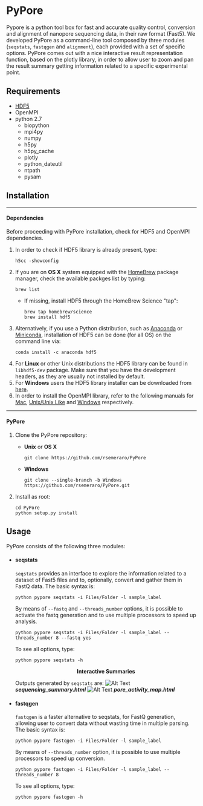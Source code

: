 # PyPore
Pypore is a python tool box for fast and accurate quality control, conversion and alignment of nanopore sequencing data, in their raw format (Fast5). We developed PyPore as a command-line tool composed by three modules (`seqstats`, `fastqgen` and `alignment`), each provided with a set of specific options. PyPore comes out with a nice interactive result representation function, based on the plotly library, in order to allow user to zoom and pan the result summary getting information related to a specific experimental point.
## Requirements
- [HDF5](http://www.hdfgroup.org/HDF5/)
- OpenMPI
- python 2.7
  - biopython
  - mpi4py
  - numpy
  - h5py
  - h5py_cache
  - plotly
  - python_dateutil
  - ntpath
  - pysam
## Installation
---
#### Dependencies
Before proceeding with PyPore installation, check for HDF5 and OpenMPI dependencies.
1. In order to check if HDF5 library is already present, type:
   ```
   h5cc -showconfig
   ```
1. If you are on **OS X** system equipped with the [HomeBrew](https://brew.sh) package manager, check the available packges list by typing:
    ```
    brew list
    ```
    * If missing, install HDF5 through the HomeBrew Science "tap":
    
       ```
       brew tap homebrew/science
       brew install hdf5
       ```
1. Alternatively, if you use a Python distribution, such as [Anaconda](https://www.anaconda.com) or [Miniconda](https://conda.io/miniconda.html), installation of HDF5 can be done (for all OS) on the command line via:
    ```
    conda install -c anaconda hdf5
    ```
1. For **Linux** or other Unix distributions the HDF5 library can be found in `libhdf5-dev` package. Make sure that you have the development headers, as they are usually not installed by default.
1. For **Windows** users the HDF5 library installer can be downloaded from [here](https://support.hdfgroup.org/HDF5/release/obtain518.html).
1. In order to install the OpenMPI library, refer to the following manuals for [Mac](https://github.com/rsemeraro/PyPore/blob/master/readme_data/MPI_mac.md), [Unix/Unix Like](https://github.com/rsemeraro/PyPore/blob/master/readme_data/OpenMPIUnix.md) and [Windows](https://github.com/rsemeraro/PyPore/blob/master/readme_data/MPI_Win.md) respectively.
---
#### PyPore
1. Clone the PyPore repository:

    * **Unix** or **OS X**
       ```
       git clone https://github.com/rsemeraro/PyPore
       ```
    * **Windows**
       ```
       git clone --single-branch -b Windows https://github.com/rsemeraro/PyPore.git
       ```
1. Install as root:
    ```
    cd PyPore
    python setup.py install
    ```
## Usage
PyPore consists of the following three modules:
- #### seqstats
   `seqstats` provides an interface to explore the information related to a dataset of Fast5 files and to, optionally, convert and gather them in FastQ data. The basic syntax is:
    ```
    python pypore seqstats -i Files/Folder -l sample_label
    ```
    By means of `--fastq` and `--threads_number` options, it is possible to activate the fastq generation and to use multiple processors to speed up analysis. 
    ```
    python pypore seqstats -i Files/Folder -l sample_label --threads_number 8 --fastq yes
    ```
    To see all options, type:
    ```
    python pypore seqstats -h
    ```
    <p align="center">    
        <b>Interactive Summaries</b>
    </p>
    
    Outputs generated by `seqstats` are:
    ![Alt Text](https://github.com/rsemeraro/PyPore/blob/master/readme_data/Seq_summary.gif)
    _**sequencing_summary.html**_
    ![Alt Text](https://github.com/rsemeraro/PyPore/blob/master/readme_data/pore_map.gif)
    _**pore_activity_map.html**_
- #### fastqgen 
    `fastqgen` is a faster alternative to seqstats, for FastQ generation, allowing user to convert data without wasting time in multiple parsing. The basic syntax is:
    ```
    python pypore fastqgen -i Files/Folder -l sample_label
    ```
    By means of `--threads_number` option, it is possible to use multiple processors to speed up conversion.    
    ```
    python pypore fastqgen -i Files/Folder -l sample_label --threads_number 8
    ```
    To see all options, type:
    ```
    python pypore fastqgen -h
    ```
